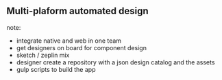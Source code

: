 ##  Multi-plaform automated design

note:
  * integrate native and web in one team
  * get designers on board for component design
  * sketch / zeplin mix
  * designer create a repository with a json design catalog and the assets
  * gulp scripts to build the app 
